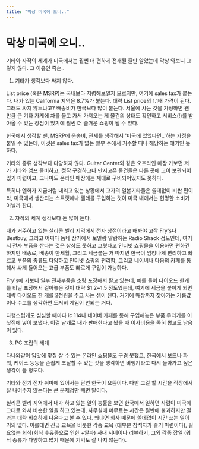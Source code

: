 ```yaml
---
title: "막상 미국에 오니.."
---
```

# 막상 미국에 오니..


기타와 자작의 세계가 미국에서는 훨씬 더 편하게 전개될 줄만 알았는데 막상 와보니 그렇지 않다. 그 이유인 즉슨..




1) 기타가 생각보다 싸지 않다.




List price (혹은 MSRP)는 국내보다 저렴해보일지 모르지만, 여기에 sales tax가 붙는다. 내가 있는 California 지역은 8.7%가 붙는다. 대략 List price의 1.1배 가격이 된다. 그래도 싸지 않느냐고? 배송비가 한국보다 많이 붙는다. 서울에 사는 것을 가정하면 왠만큼 큰 기타 가게에 차를 몰고 가서 가져오는 게 물건의 상태도 확인하고 서비스(!)를 받아올 수 있는 장점이 있기에 훨씬 더 즐거운 쇼핑이 될 수 있다.




한국에서 생각할 땐, MSRP에 운송비, 관세를 생각해서 '미국에 있었다면..'하는 가정을 붙일 수 있는데, 이것은 sales tax가 없는 일부 주에서 거주할 때나 해당하는 얘기인 듯 하다. 




기타의 종류 생각보다 다양하지 않다. Guitar Center와 같은 오프라인 매장 가보면 저가 기타와 앰프 즐비하고, 정작 구경하고나 만지고픈 물건들은 다른 곳에 고이 보관되어있기 마련이고, 그나마도 온라인 매장에는 제대로 구비되어있지도 못하다. 




특히나 엔화가 지금처럼 내리고 있는 상황에서 고가의 일본기타들은 쓸데없이 비싼 편이라, 미국에서 생산되는 스트랫에나 텔레를 구입하는 것이 미국 내에서는 현명한 소비가 아닐까 한다. 




2) 자작의 세계 생각보다 돈 많이 든다.




내가 거주하고 있는 실리콘 벨리 지역에서 전자 상점이라고 해봐야 고작 Fry's나 Bestbuy, 그리고 어쩌다 동네 상가에서 보일랑 말랑하는 Radio Shack 정도인데, 여기서 전자 부품을 산다는 것은 상상도 못하고 그렇다고 인터넷 쇼핑몰을 이용하면 편하긴 하지만 배송료, 배송이 한세월, 그리고 세금붙는 거 따지면 한국이 엄청나게 편리하고 빠르고 부품의 종류도 다양하고 인터넷 쇼핑의 편리함, 그리고 네이버나 다음의 카페를 통해서 싸게 들어오는 고급 부품도 빠르게 구입이 가능하다.




Fry's에 가보니 일부 전자부품을 소량 포장해서 팔고 있는데, 예를 들어 다이오드 한개를 비닐 포장해서 걸어놓은 것이 대략 $1.2~1.5 정도였는데, 여기에 세금을 붙이게 되면 대략 다이오드 한 개를 2천원을 주고 사는 셈이 된다. 거기에 매장까지 찾아가는 기름값이나 수고를 생각하면 도저히 게임이 안되는 거다.




다행스럽게도 심심할 때마다 ic 114나 네이버 카페를 통해 구입해놓은 부품 무더기를 이삿짐에 넣어 보냈다. 이걸 낱개로 내가 판매한다고 봤을 때 이사비용을 족히 뽑고도 남음이 있다.




3) PC 조립의 세계




다나와같이 입맛에 맞춰 살 수 있는 온라인 쇼핑몰도 구경 못했고, 한국에서 보드나 파워, 케이스 등등을 손쉽게 조달할 수 있는 것을 생각하면 비행기타고 다시 돌아가고 싶은 생각이 들 정도다. 




기타와 전기 전자 취미에 있어서는 단연 한국이 으뜸이다. 다만 그걸 할 시간을 직장에서 잘 내어주지 않는다는 큰 문제점만 빼면 말이다. 




실리콘 벨리 지역에서 내가 하고 있는 일의 능률을 보면 한국에서 일하던 사람이 미국에 그대로 와서 비슷한 일을 하고 있는데, 사무실에 머무르는 시간은 절반에 불과하지만 결과는 대략 비슷하게 나온다고 볼 수 있다. 왜냐면 회사 때문에 쓸데없이 시간 쓰는 일이 거의 없다. 이를테면 진급 교육을 비롯한 각종 교육 (대부분 참석자가 졸기 마련이다), 필요없는 회식(회식 후유증으로 인한 +알파) 사내 서베이나 리뷰하기, 그외 각종 잡일 (워낙 종류가 다양하고 많기 때문에 기억도 잘 나지 않는다).








